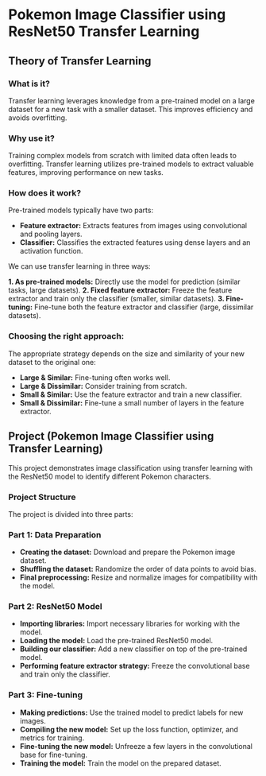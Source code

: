 # Pokemon Image Classifier using ResNet50 Transfer Learning

## Theory of Transfer Learning

### **What is it?**

Transfer learning leverages knowledge from a pre-trained model on a large dataset for a new task with a smaller dataset. This improves efficiency and avoids overfitting.

### **Why use it?**

Training complex models from scratch with limited data often leads to overfitting. Transfer learning utilizes pre-trained models to extract valuable features, improving performance on new tasks.

### **How does it work?**

Pre-trained models typically have two parts:

* **Feature extractor:** Extracts features from images using convolutional and pooling layers.
* **Classifier:** Classifies the extracted features using dense layers and an activation function.

We can use transfer learning in three ways:

**1. As pre-trained models:** Directly use the model for prediction (similar tasks, large datasets).
**2. Fixed feature extractor:** Freeze the feature extractor and train only the classifier (smaller, similar datasets).
**3. Fine-tuning:** Fine-tune both the feature extractor and classifier (large, dissimilar datasets).

### **Choosing the right approach:**

The appropriate strategy depends on the size and similarity of your new dataset to the original one:

* **Large & Similar:** Fine-tuning often works well.
* **Large & Dissimilar:** Consider training from scratch.
* **Small & Similar:** Use the feature extractor and train a new classifier.
* **Small & Dissimilar:** Fine-tune a small number of layers in the feature extractor.

## Project (Pokemon Image Classifier using Transfer Learning)

This project demonstrates image classification using transfer learning with the ResNet50 model to identify different Pokemon characters.

### Project Structure

The project is divided into three parts:

### **Part 1: Data Preparation**

* **Creating the dataset:** Download and prepare the Pokemon image dataset.
* **Shuffling the dataset:** Randomize the order of data points to avoid bias.
* **Final preprocessing:** Resize and normalize images for compatibility with the model.

### **Part 2: ResNet50 Model**

* **Importing libraries:** Import necessary libraries for working with the model.
* **Loading the model:** Load the pre-trained ResNet50 model.
* **Building our classifier:** Add a new classifier on top of the pre-trained model.
* **Performing feature extractor strategy:** Freeze the convolutional base and train only the classifier.

### **Part 3: Fine-tuning**

* **Making predictions:** Use the trained model to predict labels for new images.
* **Compiling the new model:** Set up the loss function, optimizer, and metrics for training.
* **Fine-tuning the new model:** Unfreeze a few layers in the convolutional base for fine-tuning.
* **Training the model:** Train the model on the prepared dataset.


